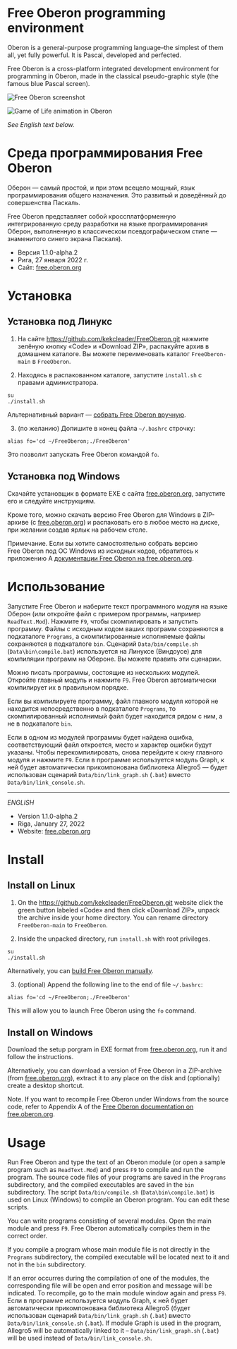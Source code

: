 # Free Oberon programming environment

Oberon is a general-purpose programming language–the simplest of them all, yet fully powerful. It is Pascal, developed and perfected.

Free Oberon is a cross-platform integrated development environment for programming in Oberon, made in the classical pseudo-graphic style (the famous blue Pascal screen).

![Free Oberon screenshot](http://free.oberon.org/images/screenshot.png)

![Game of Life animation in Oberon](http://free.oberon.org/images/life.gif)

*See English text below.*

# Среда программирования Free Oberon

Оберон — самый простой, и при этом всецело мощный, язык программирования общего назначения. Это развитый и доведённый до совершенства Паскаль.

Free Oberon представляет собой кроссплатформенную интегрированную среду разработки на языке программирования Оберон, выполненную в классическом псевдографическом стиле — знаменитого синего экрана Паскаля).

* Версия 1.1.0-alpha.2
* Рига, 27 января 2022 г.
* Сайт: [free.oberon.org](https://free.oberon.org)

# Установка

## Установка под Линукс

1. На сайте https://github.com/kekcleader/FreeOberon.git
   нажмите зелёную кнопку «Code» и «Download ZIP»,
   распакуйте архив в домашнем каталоге.
   Вы можете переименовать каталог `FreeOberon-main` в `FreeOberon`.

2. Находясь в распакованном каталоге, запустите `install.sh` с правами администратора.
```
su
./install.sh
```

Альтернативный вариант — [собрать Free Oberon вручную](README_build_rus.md).

3. (по желанию) Допишите в конец файла `~/.bashrc` строчку:
  ```
  alias fo='cd ~/FreeOberon;./FreeOberon'
  ```
  Это позволит запускать Free Oberon командой `fo`.


## Установка под Windows

Скачайте установщик в формате EXE с сайта [free.oberon.org](https://free.oberon.org), запустите его и следуйте инструкциям.

Кроме того, можно скачать версию Free Oberon для Windows в ZIP-архиве (с [free.oberon.org](https://free.oberon.org)) и распаковать его в любое место на диске, при желании создав ярлык на рабочем столе.

Примечание. Если вы хотите самостоятельно собрать версию Free Oberon под ОС Windows из исходных кодов, обратитесь к приложению A [документации Free Oberon на free.oberon.org](http://free.oberon.org/files/FreeOberon_v1.0.3_ru.pdf).


# Использование

Запустите Free Oberon и наберите текст программного модуля на языке Оберон (или откройте файл с примером программы, например `ReadText.Mod`). Нажмите `F9`, чтобы скомпилировать и запустить программу.
Файлы с исходным кодом ваших программ сохраняются в подкаталоге `Programs`, а скомпилированные исполняемые файлы сохраняются в подкаталоге `bin`. Сценарий `Data/bin/compile.sh` (`Data\bin\compile.bat`) используется на Линуксе (Виндоусе) для компиляции программ на Обероне. Вы можете править эти сценарии.

Можно писать программы, состоящие из нескольких модулей. Откройте главный модуль и нажмите `F9`. Free Oberon автоматически компилирует их в правильном порядке.

Если вы компилируете программу, файл главного модуля которой не находится непосредственно в подкаталоге `Programs`, то скомпилированный исполнимый файл будет находится рядом с ним, а не в подкаталоге `bin`.

Если в одном из модулей программы будет найдена ошибка, соответствующий файл откроется, место и характер ошибки будут указаны. Чтобы перекомпилировать, снова перейдите к окну главного модуля и нажмите `F9`.
Если в программе используется модуль Graph, к ней будет автоматически прикомпонована библиотека Allegro5 — будет использован сценарий `Data/bin/link_graph.sh` (`.bat`) вместо `Data/bin/link_console.sh`.

______


*ENGLISH*

* Version 1.1.0-alpha.2
* Riga, January 27, 2022
* Website: [free.oberon.org](https://free.oberon.org/en)

# Install

## Install on Linux

1. On the https://github.com/kekcleader/FreeOberon.git website
   click the green button labeled «Code» and then click «Download ZIP»,
   unpack the archive inside your home directory.
   You can rename directory `FreeOberon-main` to `FreeOberon`.

2. Inside the unpacked directory, run `install.sh` with root privileges.
```
su
./install.sh
```

Alternatively, you can [build Free Oberon manually](README_build_eng.md).

3. (optional) Append the following line to the end of file `~/.bashrc`:
  ```
  alias fo='cd ~/FreeOberon;./FreeOberon'
  ```
  This will allow you to launch Free Oberon using the `fo` command.


## Install on Windows

Download the setup porgram in EXE format from [free.oberon.org](https://free.oberon.org/en), run it and follow the instructions.

Alternatively, you can download a version of Free Oberon in a ZIP-archive (from [free.oberon.org](https://free.oberon.org/en)), extract it to any place on the disk and (optionally) create a desktop shortcut.

Note. If you want to recompile Free Oberon under Windows from the source code, refer to Appendix A of the [Free Oberon documentation on free.oberon.org](https://free.oberon.org/files/FreeOberon_v1.0.3_en.pdf).


# Usage

Run Free Oberon and type the text of an Oberon module (or open a sample program such as `ReadText.Mod`) and press `F9` to compile and run the program.
The source code files of your programs are saved in the `Programs` subdirectory, and the compiled executables are saved in the `bin` subdirectory. The script `Data/bin/compile.sh` (`Data\bin\compile.bat`) is used on Linux (Windows) to compile an Oberon program. You can edit these scripts.

You can write programs consisting of several modules. Open the main module and press `F9`. Free Oberon automatically compiles them in the correct order.

If you compile a program whose main module file is not directly in the `Programs` subdirectory, the compiled executable will be located next to it and not in the `bin` subdirectory.

If an error occurres during the compilation of one of the modules, the corresponding file will be open and error position and message will be indicated. To recompile, go to the main module window again and press `F9`.
Если в программе используется модуль Graph, к ней будет автоматически прикомпонована библиотека Allegro5 (будет использован сценарий `Data/bin/link_graph.sh` (`.bat`) вместо `Data/bin/link_console.sh` (`.bat`).
If module Graph is used in the program, Allegro5 will be automatically linked to it – `Data/bin/link_graph.sh` (`.bat`) will be used instead of `Data/bin/link_console.sh`.

